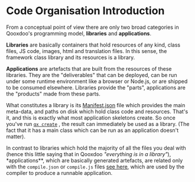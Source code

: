 # Code Organisation Introduction

From a conceptual point of view there are only two broad categories in
Qooxdoo's programming model, **libraries** and **applications**.

**Libraries** are basically containers that hold resources of any kind,
class files, JS code, images, html and translation files. In this
sense, the framework class library and its resources is a library. 

**Applications** are artefacts that are built from the resources of these
libraries. They are the "deliverables" that can be deployed, can be
run under some runtime environment like a browser or Node.js, or are
shipped to be consumed elsewhere. Libraries provide the "parts",
applications are the "products" made from these parts.

What constitutes a library is its [Manifest.json](compiler/configuration/Manifest.md)
         file which provides the main meta-data, and paths on disk
which hold class code and resources. That's it, and this is exactly
what most application skeletons create. So once you've run [`qx create`](cli/commands.md#create-a-new-project)
        , the result can immediately be used as a library. (The fact
that it has a main class which can be run as an application doesn't
matter).

In contrast to libraries which hold the majority of all the files you
deal with (hence this little saying that in Qooxdoo _"everything is in
a library"_), \*applications\*\*, which are basically generated
artefacts, are related only with the `compile.json` or `compile.js`
files [see here](compiler/configuration/compile.md), which are used
by the compiler to produce a runnable application.
